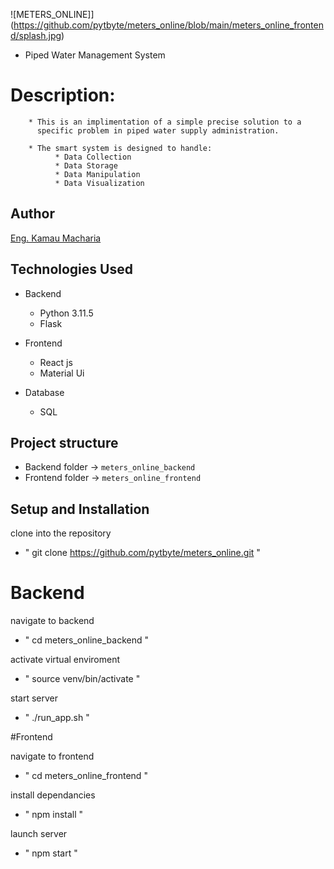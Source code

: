 ![METERS_ONLINE]](https://github.com/pytbyte/meters_online/blob/main/meters_online_frontend/splash.jpg)

* Piped Water Management System

# Description:
        * This is an implimentation of a simple precise solution to a 
          specific problem in piped water supply administration.
          
        * The smart system is designed to handle:
              * Data Collection
              * Data Storage
              * Data Manipulation
              * Data Visualization
        


## Author
[Eng. Kamau Macharia](https://github.com/pytbyte/)

## Technologies Used
* Backend
  - Python 3.11.5
  - Flask
  
* Frontend
  - React js
  - Material Ui
  
* Database
  - SQL

## Project structure
- Backend folder -> `meters_online_backend`
- Frontend folder -> `meters_online_frontend`



## Setup and Installation
clone into the repository
 * " git clone https://github.com/pytbyte/meters_online.git "
 
 
# Backend
navigate to backend
 * " cd meters_online_backend "

activate virtual enviroment
 * " source venv/bin/activate "
 
start server
 * " ./run_app.sh "
 


#Frontend

navigate to frontend
 * " cd meters_online_frontend "
 
install dependancies
 * " npm install " 
 
launch server
 * " npm start "
 
 

